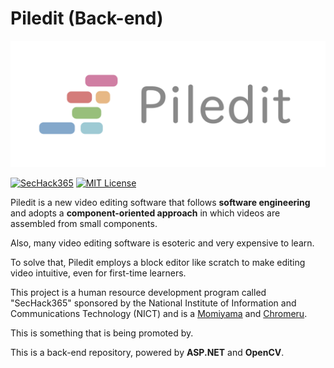 # Piledit (Back-end)
<div align="center">
<img src="https://raw.githubusercontent.com/Motionline/Piledit-FrontEnd/master/logo.png" alt="piledit-icon" title="piledit-icon">
</div>

[![SecHack365](https://img.shields.io/badge/SecHack365-2020-ffd700.svg)](https://sechack365.nict.go.jp/)
[![MIT License](http://img.shields.io/badge/license-MIT-blue.svg?style=flat)](LICENSE)

Piledit is a new video editing software that follows **software engineering** and adopts a **component-oriented approach** in which videos are assembled from small components.  

Also, many video editing software is esoteric and very expensive to learn.

To solve that, Piledit employs a block editor like scratch to make editing video intuitive, even for first-time learners.  

This project is a human resource development program called "SecHack365" sponsored by the National Institute of Information and Communications Technology (NICT) and is a [Momiyama](https://www.twitter.com/momeemt) and [Chromeru](https://www.twitter.com/@chromeru0312).  

This is something that is being promoted by.  

This is a back-end repository, powered by **ASP.NET** and **OpenCV**.  